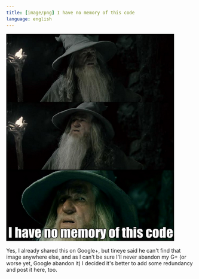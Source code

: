 ```yaml
---
title: [image/png] I have no memory of this code
language: english
---
```


<div class="center">
<img src="/images/I_have_no_memory_of_this_code.png"
    width="450" height="554"
    alt="I have no memory of this code" />
</div>

Yes, I already shared this on Google+, but tineye said he can't find that image
anywhere else, and as I can't be sure I'll never abandon my G+ (or worse yet,
Google abandon it) I decided it's better to add some redundancy and post it
here, too.
